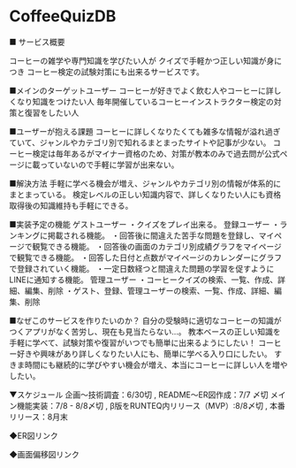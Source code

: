 # CoffeeQuizDB

■ サービス概要

コーヒーの雑学や専門知識を学びたい人が
クイズで手軽かつ正しい知識が身につき
コーヒー検定の試験対策にも出来るサービスです。

■メインのターゲットユーザー
コーヒーが好きでよく飲む人やコーヒーに詳しくなり知識をつけたい人
毎年開催しているコーヒーインストラクター検定の対策と復習をしたい人

■ユーザーが抱える課題
コーヒーに詳しくなりたくても雑多な情報が溢れ過ぎていて、ジャンルやカテゴリ別で知れるまとまったサイトや記事が少ない。
コーヒー検定は毎年あるがマイナー資格のため、対策が教本のみで過去問が公式ページに載っていないので手軽に学習が出来ない。

■解決方法
手軽に学べる機会が増え、ジャンルやカテゴリ別の情報が体系的にまとまっている。
検定レベルの正しい知識内容で、詳しくなりたい人にも資格取得後の知識維持も手軽にできる。

■実装予定の機能
ゲストユーザー
・クイズをプレイ出来る。
登録ユーザー
・ランキングに掲載される機能。
・回答後に間違えた苦手な問題を登録し、マイページで観覧できる機能。
・回答後の画面のカテゴリ別成績グラフをマイページで観覧できる機能。
・回答した日付と点数がマイページのカレンダーにグラフで登録されていく機能。
・一定日数経つと間違えた問題の学習を促すようにLINEに通知する機能。
管理ユーザー
・コーヒークイズの検索、一覧、作成、詳細、編集、削除
・ゲスト、登録、管理ユーザーの検索、一覧、作成、詳細、編集、削除

■なぜこのサービスを作りたいのか？
自分の受験時に適切なコーヒーの知識がつくアプリがなく苦労し、現在も見当たらない…。
教本ベースの正しい知識を手軽に学べて、試験対策や復習がいつでも簡単に出来るようにしたい！
コーヒー好きや興味があり詳しくなりたい人にも、簡単に学べる入り口にしたい。
すきま時間にも継続的に学びやすい機会が増え、本当にコーヒーに詳しい人を増やしたい。

▼スケジュール
企画〜技術調査：6/30切 , README〜ER図作成：7/7 〆切
メイン機能実装：7/8 - 8/8〆切 , β版をRUNTEQ内リリース（MVP）:8/8〆切 , 本番リリース：8月末

◆ER図リンク

◆画面偏移図リンク
